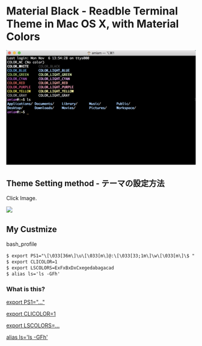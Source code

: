 # Material Black - Readble Terminal Theme in Mac OS X, with Material Colors

![](./assets/ss1.png)

## Theme Setting method - テーマの設定方法

Click Image.

[![](http://img.youtube.com/vi/zBK34oHMU1c/0.jpg)](https://youtu.be/zBK34oHMU1c)

##  My Custmize


bash_profile
```
$ export PS1="\[\033[36m\]\u\[\033[m\]@:\[\033[33;1m\]\w\[\033[m\]\$ "
$ export CLICOLOR=1
$ export LSCOLORS=ExFxBxDxCxegedabagacad
$ alias ls='ls -GFh'
```

### What is this?

[export PS1="..."](https://gist.github.com/hrdtbs/e5327525f84cf3fa9efb7f33ae44bab6#file-ps1-md)

[export CLICOLOR=1](https://gist.github.com/hrdtbs/e5327525f84cf3fa9efb7f33ae44bab6#file-clicolors-md)

[export LSCOLORS=...](https://gist.github.com/hrdtbs/e5327525f84cf3fa9efb7f33ae44bab6#file-lscolors-md)

[alias ls='ls -GFh'](https://gist.github.com/hrdtbs/e5327525f84cf3fa9efb7f33ae44bab6#file-ls-gfh-md)